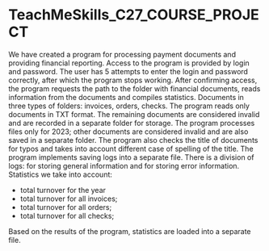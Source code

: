 # TeachMeSkills_C27_COURSE_PROJECT

We have created a program for processing payment documents and providing financial reporting.
Access to the program is provided by login and password.
The user has 5 attempts to enter the login and password correctly, after which the program stops working.
After confirming access, the program requests the path to the folder with financial documents, reads information from the documents and compiles statistics.
Documents in three types of folders: invoices, orders, checks. The program reads only documents in TXT format. The remaining documents are considered invalid and are recorded in a separate folder for storage. The program processes files only for 2023; other documents are considered invalid and are also saved in a separate folder. The program also checks the title of documents for typos and takes into account different case of spelling of the title.
The program implements saving logs into a separate file.
There is a division of logs: for storing general information and for storing error information.
Statistics we take into account:
- total turnover for the year
- total turnover for all invoices;
- total turnover for all orders;
- total turnover for all checks;
  
Based on the results of the program, statistics are loaded into a separate file.

